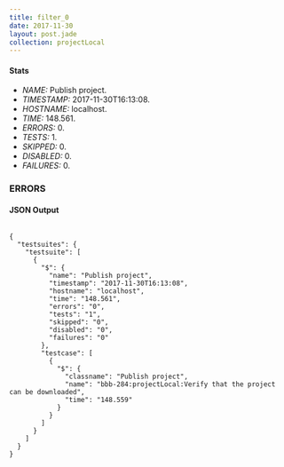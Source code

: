 ```yaml
---
title: filter_0
date: 2017-11-30
layout: post.jade
collection: projectLocal
---
```


#### Stats
- *NAME:* Publish project.
- *TIMESTAMP:* 2017-11-30T16:13:08.
- *HOSTNAME:* localhost.
- *TIME:* 148.561.
- *ERRORS:* 0.
- *TESTS:* 1.
- *SKIPPED:* 0.
- *DISABLED:* 0.
- *FAILURES:* 0.


### ERRORS


<h4>JSON Output</h4>
<pre><code class="language-json">
{
  "testsuites": {
    "testsuite": [
      {
        "$": {
          "name": "Publish project",
          "timestamp": "2017-11-30T16:13:08",
          "hostname": "localhost",
          "time": "148.561",
          "errors": "0",
          "tests": "1",
          "skipped": "0",
          "disabled": "0",
          "failures": "0"
        },
        "testcase": [
          {
            "$": {
              "classname": "Publish project",
              "name": "bbb-284:projectLocal:Verify that the project can be downloaded",
              "time": "148.559"
            }
          }
        ]
      }
    ]
  }
}
</code></pre>